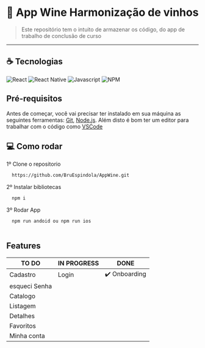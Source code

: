 # 🚧 App Wine Harmonização de vinhos 


> Este repositório tem o intuito de armazenar os código, do app de trabalho de conclusão de curso

<hr>

## ☕ Tecnologias

![React](https://img.shields.io/badge/React-20232A?style=for-the-badge&logo=react&logoColor=61DAFB)
![React Native](https://img.shields.io/badge/React_Native-20232A?style=for-the-badge&logo=react&logoColor=61DAFB)
![Javascript](https://img.shields.io/badge/JavaScript-F7DF1E?style=for-the-badge&logo=javascript&logoColor=black)
![NPM](https://img.shields.io/badge/npm-CB3837?style=for-the-badge&logo=npm&logoColor=white)

## Pré-requisitos

Antes de começar, você vai precisar ter instalado em sua máquina as seguintes ferramentas:
[Git](https://git-scm.com), [Node.js](https://nodejs.org/en/). 
Além disto é bom ter um editor para trabalhar com o código como [VSCode](https://code.visualstudio.com/)

## :computer: Como rodar

1º Clone o repositorio
```bash
  https://github.com/BruEspindola/AppWine.git
```
2º Instalar bibliotecas
```bash
  npm i
```
3º Rodar App
```bash    
  npm run andoid ou npm run ios
  
```

## Features
TO DO     | IN PROGRESS | DONE
--------- | ------      |--------
Cadastro  | Login       | ✔️ Onboarding
esqueci Senha|             |
Catalogo  |             |
Listagem  |             |
Detalhes  |             |
Favoritos |             |
Minha conta|             |
